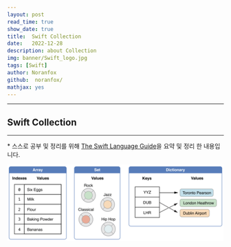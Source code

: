 ```yaml
---
layout: post
read_time: true
show_date: true
title:  Swift Collection
date:   2022-12-28
description: about Collection
img: banner/Swift_logo.jpg
tags: [Swift]
author: Noranfox
github:  noranfox/
mathjax: yes
---
```


---
## Swift Collection
---
\* 스스로 공부 및 정리를 위해 [The Swift Language Guide](https://jusung.gitbook.io/the-swift-language-guide/)을 요약 및 정리 한 내용입니다. 


![image](assets/img/posts/Collection/Collection.png)
